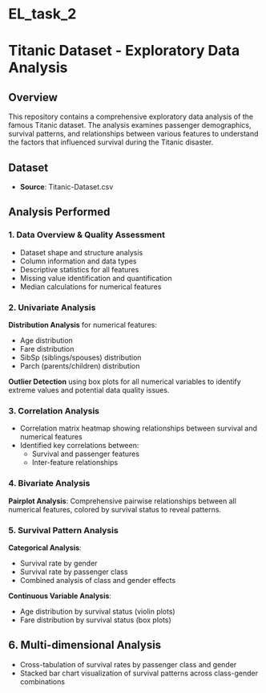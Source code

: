 # EL_task_2
# Titanic Dataset - Exploratory Data Analysis

## Overview
This repository contains a comprehensive exploratory data analysis of the famous Titanic dataset. The analysis examines passenger demographics, survival patterns, and relationships between various features to understand the factors that influenced survival during the Titanic disaster.

## Dataset
- **Source**: Titanic-Dataset.csv

## Analysis Performed

### 1. Data Overview & Quality Assessment
- Dataset shape and structure analysis
- Column information and data types
- Descriptive statistics for all features
- Missing value identification and quantification
- Median calculations for numerical features

### 2. Univariate Analysis
**Distribution Analysis** for numerical features:
- Age distribution
- Fare distribution  
- SibSp (siblings/spouses) distribution
- Parch (parents/children) distribution

**Outlier Detection** using box plots for all numerical variables to identify extreme values and potential data quality issues.

### 3. Correlation Analysis
- Correlation matrix heatmap showing relationships between survival and numerical features
- Identified key correlations between:
  - Survival and passenger features
  - Inter-feature relationships

### 4. Bivariate Analysis
**Pairplot Analysis**: Comprehensive pairwise relationships between all numerical features, colored by survival status to reveal patterns.

### 5. Survival Pattern Analysis
**Categorical Analysis**:
- Survival rate by gender
- Survival rate by passenger class
- Combined analysis of class and gender effects

**Continuous Variable Analysis**:
- Age distribution by survival status (violin plots)
- Fare distribution by survival status (box plots)

## 6. Multi-dimensional Analysis
- Cross-tabulation of survival rates by passenger class and gender
- Stacked bar chart visualization of survival patterns across class-gender combinations




